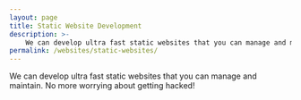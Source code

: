 ```yaml
---
layout: page
title: Static Website Development
description: >-
    We can develop ultra fast static websites that you can manage and maintain. No more worrying about getting hacked!
permalink: /websites/static-websites/
---
```

We can develop ultra fast static websites that you can manage and maintain. No more worrying about getting hacked!
